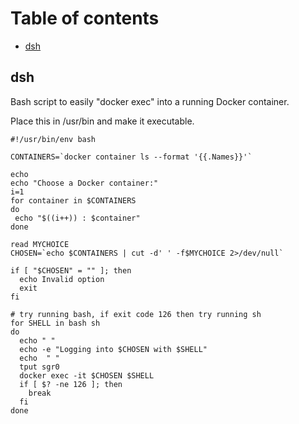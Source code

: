 # Table of contents

* [dsh](#dsh)

## dsh
Bash script to easily "docker exec" into a running Docker container.

Place this in /usr/bin and make it executable.
```
#!/usr/bin/env bash

CONTAINERS=`docker container ls --format '{{.Names}}'`

echo
echo "Choose a Docker container:"
i=1
for container in $CONTAINERS
do
 echo "$((i++)) : $container"
done

read MYCHOICE
CHOSEN=`echo $CONTAINERS | cut -d' ' -f$MYCHOICE 2>/dev/null`

if [ "$CHOSEN" = "" ]; then
  echo Invalid option
  exit
fi

# try running bash, if exit code 126 then try running sh
for SHELL in bash sh
do
  echo " "
  echo -e "Logging into $CHOSEN with $SHELL"
  echo  " "
  tput sgr0
  docker exec -it $CHOSEN $SHELL
  if [ $? -ne 126 ]; then
    break
  fi
done
```
